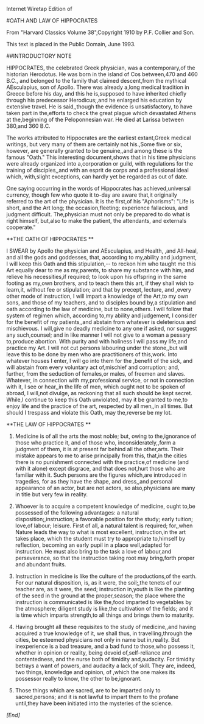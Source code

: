 Internet Wiretap Edition of 

#OATH AND LAW OF HIPPOCRATES 

From "Harvard Classics Volume 38",Copyright 1910 by P.F. Collier and Son. 

This text is placed in the Public Domain, June 1993. 

##INTRODUCTORY NOTE 

HIPPOCRATES, the celebrated Greek physician, was a contemporary,of the historian Herodotus. He was born in the island of Cos between,470 and 460 B.C., and belonged to the family that claimed descent,from the mythical AEsculapius, son of Apollo. There was already a,long medical tradition in Greece before his day, and this he is,supposed to have inherited chiefly through his predecessor Herodicus;,and he enlarged his education by extensive travel. He is said,,though the evidence is unsatisfactory, to have taken part in the,efforts to check the great plague which devastated Athens at the,beginning of the Peloponnesian war. He died at Larissa between 380,and 360 B.C. 

The works attributed to Hippocrates are the earliest extant,Greek medical writings, but very many of them are certainly not his.,Some five or six, however, are generally granted to be genuine,,and among these is the famous "Oath." This interesting document,shows that in his time physicians were already organized into a,corporation or guild, with regulations for the training of disciples,,and with an esprit de corps and a professional ideal which, with,slight exceptions, can hardly yet be regarded as out of date. 

One saying occurring in the words of Hippocrates has achieved,universal currency, though few who quote it to-day are aware that,it originally referred to the art of the physician. It is the first,of his "Aphorisms": "Life is short, and the Art long; the occasion,fleeting; experience fallacious, and judgment difficult. The,physician must not only be prepared to do what is right himself, but,also to make the patient, the attendants, and externals cooperate." 

**THE OATH OF HIPPOCRATES **

I SWEAR by Apollo the physician and AEsculapius, and Health, ,and All-heal, and all the gods and goddesses, that, according to my,ability and judgment, I will keep this Oath and this stipulation,-- to reckon him who taught me this Art equally dear to me as my,parents, to share my substance with him, and relieve his necessities,if required; to look upon his offspring in the same footing as my,own brothers, and to teach them this art, if they shall wish to learn,it, without fee or stipulation; and that by precept, lecture, and ,every other mode of instruction, I will impart a knowledge of the Art,to my own sons, and those of my teachers, and to disciples bound by,a stipulation and oath according to the law of medicine, but to none,others. I will follow that system of regimen which, according to,my ability and judgement, I consider for the benefit of my patients,,and abstain from whatever is deleterious and mischievous. I will,give no deadly medicine to any one if asked, nor suggest any such,counsel; and in like manner I will not give to a woman a pessary to,produce abortion. With purity and with holiness I will pass my life,and practice my Art. I will not cut persons labouring under the stone,,but will leave this to be done by men who are practitioners of this,work. Into whatever houses I enter, I will go into them for the ,benefit of the sick, and will abstain from every voluntary act of,mischief and corruption; and, further, from the seduction of females,or males, of freemen and slaves. Whatever, in connection with my,professional service, or not in connection with it, I see or hear,,in the life of men, which ought not to be spoken of abroad, I will,not divulge, as reckoning that all such should be kept secret. While,I continue to keep this Oath unviolated, may it be granted to me,to enjoy life and the practice of the art, respected by all men,,in all times. But should I trespass and violate this Oath, may the,reverse be my lot. 

**THE LAW OF HIPPOCRATES **

1. Medicine is of all the arts the most noble; but, owing to the,ignorance of those who practice it, and of those who, inconsiderately,,form a judgment of them, it is at present far behind all the other,arts. Their mistake appears to me to arise principally from this, that,in the cities there is no punishment connected with the practice,of medicine (and with it alone) except disgrace, and that does not,hurt those who are familiar with it. Such persons are the figures which,are introduced in tragedies, for as they have the shape, and dress,,and personal appearance of an actor, but are not actors, so also,physicians are many in title but very few in reality. 

2. Whoever is to acquire a competent knowledge of medicine, ought to,be possessed of the following advantages: a natural disposition;,instruction; a favorable position for the study; early tuition; love,of labour; leisure. First of all, a natural talent is required; for,,when Nature leads the way to what is most excellent, instruction,in the art takes place, which the student must try to appropriate to,himself by reflection, becoming an early pupil in a place well,adapted for instruction. He must also bring to the task a love of labour,and perseverance, so that the instruction taking root may bring,forth proper and abundant fruits. 

3. Instruction in medicine is like the culture of the productions,of the earth. For our natural disposition, is, as it were, the soil;,the tenets of our teacher are, as it were, the seed; instruction in,youth is like the planting of the seed in the ground at the proper,season; the place where the instruction is communicated is like the,food imparted to vegetables by the atmosphere; diligent study is like,the cultivation of the fields; and it is time which imparts strength,to all things and brings them to maturity. 

4. Having brought all these requisites to the study of medicine,,and having acquired a true knowledge of it, we shall thus, in travelling,through the cities, be esteemed physicians not only in name but in,reality. But inexperience is a bad treasure, and a bad fund to those,who possess it, whether in opinion or reality, being devoid of,self-reliance and contentedness, and the nurse both of timidity and,audacity. For timidity betrays a want of powers, and audacity a lack,of skill. They are, indeed, two things, knowledge and opinion, of ,which the one makes its possessor really to know, the other to be,ignorant. 

5. Those things which are sacred, are to be imparted only to sacred,persons; and it is not lawful to impart them to the profane until,they have been initiated into the mysteries of the science. 

_[End]_

